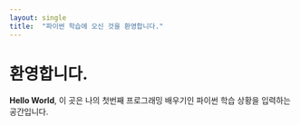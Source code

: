 ```yaml
---
layout: single
title:  "파이썬 학습에 오신 것을 환영합니다."
---
```


# 환영합니다.

**Hello World**, 이 곳은 나의 첫번째 프로그래밍 배우기인 파이썬 학습 상황을 입력하는 공간입니다.
